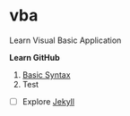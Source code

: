 # vba
Learn Visual Basic Application

<b>Learn GitHub</b>

001. [Basic Syntax](https://docs.github.com/en/get-started/writing-on-github/getting-started-with-writing-and-formatting-on-github/basic-writing-and-formatting-syntax#links)
002. Test

- [ ] Explore [Jekyll](https://docs.github.com/en/pages/setting-up-a-github-pages-site-with-jekyll/about-github-pages-and-jekyll)
